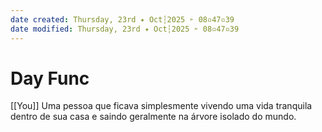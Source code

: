 ```yaml
---
date created: Thursday, 23rd ✦ Oct┆2025 ➣ 08▫47▫39 
date modified: Thursday, 23rd ✦ Oct┆2025 ➣ 08▫47▫39 
---
```

# Day Func
[[You]] Uma pessoa que ficava simplesmente vivendo uma vida tranquila dentro de sua casa e saindo geralmente na árvore isolado do mundo.

